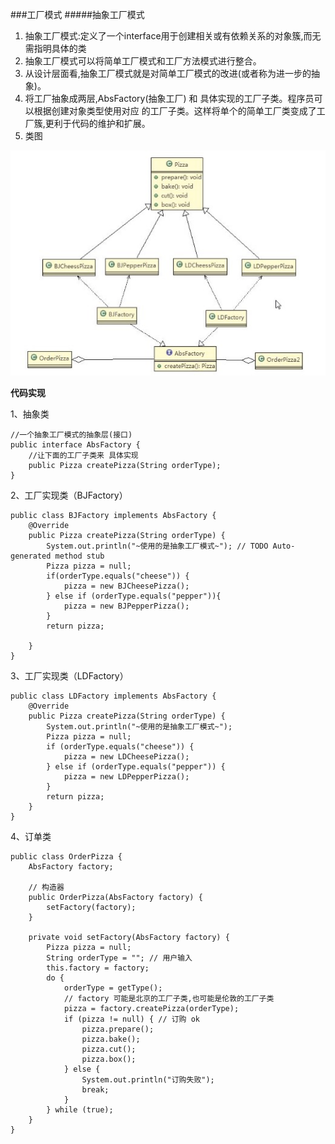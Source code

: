 ###工厂模式
#####抽象工厂模式
1) 抽象工厂模式:定义了一个interface用于创建相关或有依赖关系的对象簇,而无需指明具体的类</br>
2) 抽象工厂模式可以将简单工厂模式和工厂方法模式进行整合。</br>
3) 从设计层面看,抽象工厂模式就是对简单工厂模式的改进(或者称为进一步的抽象)。</br>
4) 将工厂抽象成两层,AbsFactory(抽象工厂) 和 具体实现的工厂子类。程序员可以根据创建对象类型使用对应
的工厂子类。这样将单个的简单工厂类变成了工厂簇,更利于代码的维护和扩展。</br>
5) 类图</br>
<img src = "https://github.com/langsun/Learn/blob/master/JDP/image/jdp01.jpg" width = "520" height = "360"> 

**代码实现**</br>

1、抽象类


	//一个抽象工厂模式的抽象层(接口) 
	public interface AbsFactory {
		//让下面的工厂子类来 具体实现
		public Pizza createPizza(String orderType); 
	}

2、工厂实现类（BJFactory）


	public class BJFactory implements AbsFactory {
		@Override
		public Pizza createPizza(String orderType) {
			System.out.println("~使用的是抽象工厂模式~"); // TODO Auto-generated method stub
			Pizza pizza = null;
			if(orderType.equals("cheese")) {
				pizza = new BJCheesePizza();
			} else if (orderType.equals("pepper")){ 
				pizza = new BJPepperPizza();
			}
			return pizza; 

		}
	}

3、工厂实现类（LDFactory）


	
	public class LDFactory implements AbsFactory {
		@Override
		public Pizza createPizza(String orderType) {
			System.out.println("~使用的是抽象工厂模式~"); 
			Pizza pizza = null;
			if (orderType.equals("cheese")) {
				pizza = new LDCheesePizza();
			} else if (orderType.equals("pepper")) { 
				pizza = new LDPepperPizza();
			}
			return pizza; 
		}
	}

4、订单类


	public class OrderPizza {
    	AbsFactory factory;

    	// 构造器
    	public OrderPizza(AbsFactory factory) {
        	setFactory(factory);
    	}

    	private void setFactory(AbsFactory factory) {
        	Pizza pizza = null;
        	String orderType = ""; // 用户输入 
        	this.factory = factory;
        	do {
            	orderType = getType();
				// factory 可能是北京的工厂子类,也可能是伦敦的工厂子类 
				pizza = factory.createPizza(orderType);
            	if (pizza != null) { // 订购 ok
                	pizza.prepare();
                	pizza.bake();
                	pizza.cut();
                	pizza.box();
            	} else {
                	System.out.println("订购失败");
                	break;
            	}
        	} while (true);
    	}
	}